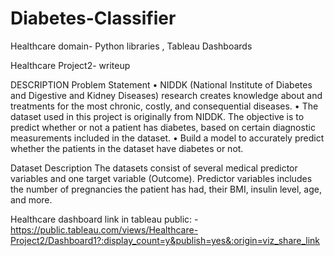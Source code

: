 # Diabetes-Classifier
Healthcare domain- Python libraries , Tableau Dashboards

Healthcare Project2- writeup

DESCRIPTION
Problem Statement
•	NIDDK (National Institute of Diabetes and Digestive and Kidney Diseases) research creates knowledge about and treatments for the most chronic, costly, and consequential diseases.
•	The dataset used in this project is originally from NIDDK. The objective is to predict whether or not a patient has diabetes, based on certain diagnostic measurements included in the dataset.
•	Build a model to accurately predict whether the patients in the dataset have diabetes or not.

Dataset Description
The datasets consist of several medical predictor variables and one target variable (Outcome). Predictor variables includes the number of pregnancies the patient has had, their BMI, insulin level, age, and more.

Healthcare dashboard link in tableau public: -
https://public.tableau.com/views/Healthcare-Project2/Dashboard1?:display_count=y&publish=yes&:origin=viz_share_link

